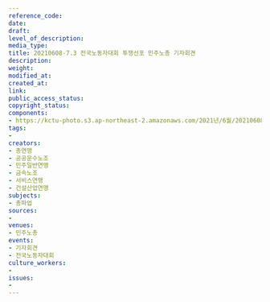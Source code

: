 ```yaml
---
reference_code: 
date: 
draft: 
level_of_description: 
media_type: 
title: 20210608-7.3 전국노동자대회 투쟁선포 민주노총 기자회견
description: 
weight: 
modified_at: 
created_at: 
link: 
public_access_status: 
copyright_status: 
components:
- https://kctu-photo.s3.ap-northeast-2.amazonaws.com/2021년/6월/20210608-7.3+전국노동자대회+투쟁선포+민주노총+기자회견/_1D20090.jpg
tags:
- 
creators:
- 총연맹
- 공공운수노조
- 민주일반연맹
- 금속노조
- 서비스연맹
- 건설산업연맹
subjects:
- 총파업
sources:
- 
venues:
- 민주노총
events:
- 기자회견
- 전국노동자대회
culture_workers:
- 
issues:
- 
---
```


